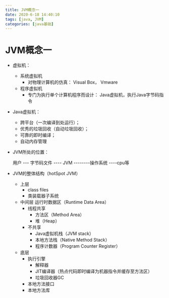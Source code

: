```yaml
---
title: JVM概念一
date: 2020-6-18 14:40:10
tags: [java, JVM]
categories: [java基础]
---
```





# JVM概念一  

- 虚拟机：
  - 系统虚拟机
    - 对物理计算机的仿真： Visual Box， Vmware
  - 程序虚拟机  
    - 专门为执行单个计算机程序而设计： Java虚拟机，执行Java字节码指令   


- Java虚拟机：
  - 跨平台（一次编译到处运行）；
  - 优秀的垃圾回收（自动垃圾回收）；
  - 可靠的即时编译；
  - 自动内存管理   


<!-- more -->


- JVM所处的位置：  

  用户 ---  字节码文件 ---- JVM --------操作系统 ----cpu等   


- JVM的整体结构（hotSpot JVM）   

  - 上层
    - class files
    - 类装载器子系统
  - 中间层 运行时数据区（Runtime Data Area）  
      - 线程共享
        - 方法区（Method Area）  
        - 堆（Heap）  
      - 不共享  
        - Java虚拟机栈（JVM stack）  
        - 本地方法栈（Native Method Stack）  
        - 程序计数器（Program Counter Register）
  - 底层
    - 执行引擎   
      - 解释器  
      - JIT编译器（热点代码即时编译为机器指令并缓存至方法区）  
      - 垃圾回收器GC
    - 本地方法接口
    - 本地方法库

